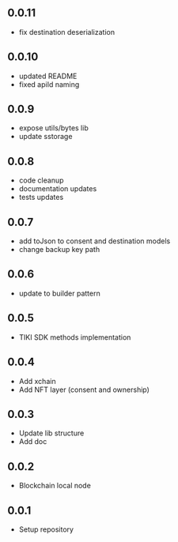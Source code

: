 ## 0.0.11

* fix destination deserialization

## 0.0.10
* updated README
* fixed apiId naming

## 0.0.9
* expose utils/bytes lib
* update sstorage 

## 0.0.8

* code cleanup
* documentation updates
* tests updates

## 0.0.7

* add toJson to consent and destination models
* change backup key path

## 0.0.6

* update to builder pattern

## 0.0.5

* TIKI SDK methods implementation
## 0.0.4

* Add xchain
* Add NFT layer (consent and ownership)
## 0.0.3

* Update lib structure
* Add doc
## 0.0.2

* Blockchain local node
## 0.0.1

* Setup repository
